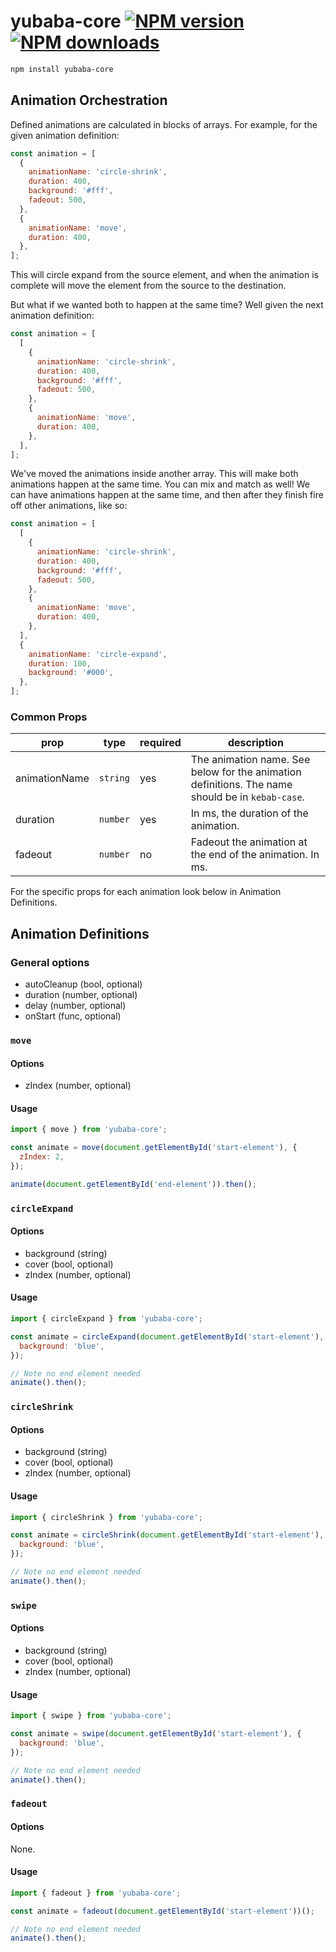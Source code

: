 # yubaba-core [![NPM version](http://img.shields.io/npm/v/yubaba-core.svg?style=flat-square)](https://www.npmjs.com/package/yubaba-core) [![NPM downloads](http://img.shields.io/npm/dm/yubaba-core.svg?style=flat-square)](https://www.npmjs.com/package/yubaba-core)

```sh
npm install yubaba-core
```

## Animation Orchestration

Defined animations are calculated in blocks of arrays. For example, for the given animation definition:

```javascript
const animation = [
  {
    animationName: 'circle-shrink',
    duration: 400,
    background: '#fff',
    fadeout: 500,
  },
  {
    animationName: 'move',
    duration: 400,
  },
];
```

This will circle expand from the source element, and when the animation is complete will move the element from the source to the destination.

But what if we wanted both to happen at the same time? Well given the next animation definition:

```javascript
const animation = [
  [
    {
      animationName: 'circle-shrink',
      duration: 400,
      background: '#fff',
      fadeout: 500,
    },
    {
      animationName: 'move',
      duration: 400,
    },
  ],
];
```

We've moved the animations inside another array. This will make both animations happen at the same time. You can mix and match as well! We can have animations happen at the same time, and then after they finish fire off other animations, like so:

```javascript
const animation = [
  [
    {
      animationName: 'circle-shrink',
      duration: 400,
      background: '#fff',
      fadeout: 500,
    },
    {
      animationName: 'move',
      duration: 400,
    },
  ],
  {
    animationName: 'circle-expand',
    duration: 100,
    background: '#000',
  },
];
```

### Common Props

| prop | type | required | description |
|-|-|-|-|
| animationName | `string` | yes | The animation name. See below for the animation definitions. The name should be in `kebab-case`. |
| duration | `number` | yes | In ms, the duration of the animation. |
| fadeout | `number` | no | Fadeout the animation at the end of the animation. In ms. |

For the specific props for each animation look below in Animation Definitions.

## Animation Definitions

### General options

- autoCleanup (bool, optional)
- duration (number, optional)
- delay (number, optional)
- onStart (func, optional)

### `move`

#### Options

- zIndex (number, optional)

#### Usage

```javascript
import { move } from 'yubaba-core';

const animate = move(document.getElementById('start-element'), {
  zIndex: 2,
});

animate(document.getElementById('end-element')).then();
```

### `circleExpand`

#### Options

- background (string)
- cover (bool, optional)
- zIndex (number, optional)

#### Usage

```javascript
import { circleExpand } from 'yubaba-core';

const animate = circleExpand(document.getElementById('start-element'), {
  background: 'blue',
});

// Note no end element needed
animate().then();
```

### `circleShrink`

#### Options

- background (string)
- cover (bool, optional)
- zIndex (number, optional)

#### Usage

```javascript
import { circleShrink } from 'yubaba-core';

const animate = circleShrink(document.getElementById('start-element'), {
  background: 'blue',
});

// Note no end element needed
animate().then();
```

### `swipe`

#### Options

- background (string)
- cover (bool, optional)
- zIndex (number, optional)

#### Usage

```javascript
import { swipe } from 'yubaba-core';

const animate = swipe(document.getElementById('start-element'), {
  background: 'blue',
});

// Note no end element needed
animate().then();
```

### `fadeout`

#### Options

None.

#### Usage

```javascript
import { fadeout } from 'yubaba-core';

const animate = fadeout(document.getElementById('start-element'))();

// Note no end element needed
animate().then();
```
